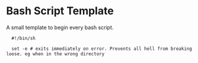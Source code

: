 # Bash Script Template

A small template to begin every bash script.

```shell
  #!/bin/sh

  set -e # exits immediately on error. Prevents all hell from breaking loose. eg when in the wrong directory
```
